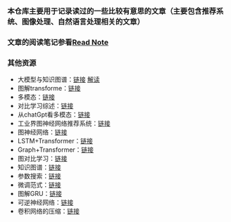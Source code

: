 ### 本仓库主要用于记录读过的一些比较有意思的文章（主要包含推荐系统、图像处理、自然语言处理相关的文章）
### 文章的阅读笔记参看[Read Note](https://juejin.cn/column/7078628416018186253)
### 其他资源
- 大模型与知识图谱：[链接](https://arxiv.org/pdf/2306.08302.pdf) [解读](https://mp.weixin.qq.com/s/tk2CEZQpo5v5PiI3i_OCYw)
- 图解transforme：[链接](https://mp.weixin.qq.com/s/Siv8KHwY2vywXA_h-RHZUg)
- 多模态：[链接](https://mp.weixin.qq.com/s/m4s_oV7_MbFgUkTx2ADD-A)
- 对比学习综述：[链接](https://mp.weixin.qq.com/s/6jybGPvJR74Dc3rNAqXhZw)
- 从chatGpt看多模态：[链接](https://mp.weixin.qq.com/s/FUXD4etEiqtk9G8U9NNbyg)
- 工业界图神经网络推荐系统：[链接](https://mp.weixin.qq.com/s/BVNxbiHgo0T2vqNUi6RrGQ)
- 图神经网络：[链接](https://mp.weixin.qq.com/s/qttDtTY_H1LkyxVLes8Wlw)
- LSTM+Transformer：[链接](https://mp.weixin.qq.com/s/u6QSomPFKNByMATwYBQ9BQ)
- Graph+Transformer：[链接](https://mp.weixin.qq.com/s/jsqQbsohcHl7aqLvxTj2BA)
- 图对比学习：[链接](https://mp.weixin.qq.com/s/9l46HfZmxqZynYCHxCOIZg)
- 知识图谱：[链接](https://mp.weixin.qq.com/s/rhhaUAurgjHpF822XNo6zw)
- 参数搜索：[链接](https://mp.weixin.qq.com/s/tCWfWykVHCpadQ3ApRmduA)
- 微调范式：[链接](https://mp.weixin.qq.com/s/J_1Zi9rMcMqK9Nx1-4ksaA)
- 图解GRU：[链接](https://mp.weixin.qq.com/s/WO-EBv4lCz5uKZMYU9nwAw)
- 可逆神经网络：[链接](https://mp.weixin.qq.com/s/ayXIPBXtLc6KhvTEki7Ikg)
- 卷积网络的压缩：[链接](https://mp.weixin.qq.com/s/wxCsR6hFQN-Evky4JTlNBw)
